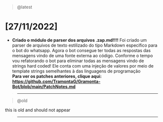 > @latest

# [27/11/2022]

- **Criado o módulo de parser dos arquivos .zap.md!!!!**
  Foi criado um parser de arquivos de texto estilizado do tipo Markdown específico para o bot do whatsapp.
  Agora o bot consegue ter todas as respostas das mensagens vindo de uma fonte externa ao código.
  Conforme o tempo vou refatorando o bot para eliminar todas as mensagens vindo de strings hard coded!
  Ele conta com uma injeção de valores por meio de template strings semelhantes à das linguagens de programação
  <br>
  **Para ver os patches anteriores, clique aqui: https://github.com/TramontaG/Gramonta-Bot/blob/main/PatchNotes.md**

> ---

> @old

this is old and should not appear

> ---
